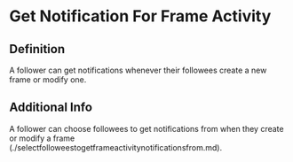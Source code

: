 # Get Notification For Frame Activity  
## Definition  
A follower can get notifications whenever their followees create a new frame or modify one.

## Additional Info  
A follower can choose followees to get notifications from when they create or modify a frame (./selectfolloweestogetframeactivitynotificationsfrom.md).  
